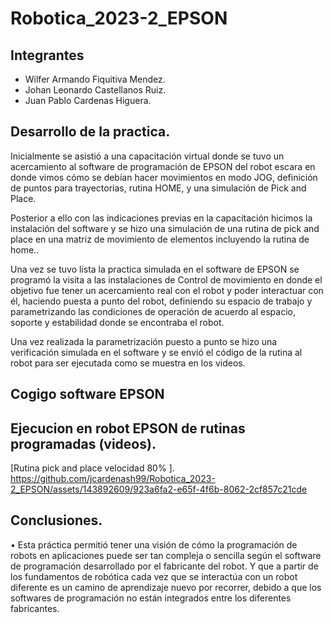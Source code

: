 # Robotica_2023-2_EPSON

## Integrantes

- Wilfer Armando Fiquitiva Mendez.
- Johan Leonardo Castellanos Ruiz.
- Juan Pablo Cardenas Higuera.

## Desarrollo de la practica.
Inicialmente se asistió a una capacitación virtual donde se tuvo un acercamiento al software de programación de EPSON del robot escara en donde vimos cómo se debían hacer movimientos en modo JOG, definición de puntos para trayectorias, rutina HOME, y una simulación de Pick and Place.

Posterior a ello con las indicaciones previas en la capacitación hicimos la instalación del software y se hizo una simulación de una rutina de pick and place en una matriz de movimiento de elementos incluyendo la rutina de home..

Una vez se tuvo lista la practica simulada en el software de EPSON se programó la visita a las instalaciones de Control de movimiento en donde el objetivo fue tener un acercamiento real con el robot y poder interactuar con él, haciendo puesta a punto del robot, definiendo su espacio de trabajo y parametrizando las condiciones de operación de acuerdo al espacio, soporte y estabilidad donde se encontraba el robot.

Una vez realizada la parametrización puesto a punto se hizo una verificación simulada en el software y se envió el código de la rutina al robot para ser ejecutada como se muestra en los videos.

## Cogigo software EPSON





## Ejecucion en robot EPSON de rutinas programadas (videos).


[Rutina pick and place velocidad 80% ].
https://github.com/jcardenash99/Robotica_2023-2_EPSON/assets/143892609/923a6fa2-e65f-4f6b-8062-2cf857c21cde



## Conclusiones.

•	Esta práctica permitió tener una visión de cómo la programación de robots en aplicaciones puede ser tan compleja o sencilla según el software de programación desarrollado por el fabricante del robot. Y que a partir de los fundamentos de robótica cada vez que se interactúa con un robot diferente es un camino de aprendizaje nuevo por recorrer, debido a que los softwares de programación no están integrados entre los diferentes fabricantes.






